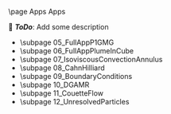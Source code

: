 \page Apps Apps

🚧 ***ToDo***: Add some description

* \subpage 05_FullAppP1GMG
* \subpage 06_FullAppPlumeInCube
* \subpage 07_IsoviscousConvectionAnnulus
* \subpage 08_CahnHilliard
* \subpage 09_BoundaryConditions
* \subpage 10_DGAMR
* \subpage 11_CouetteFlow
* \subpage 12_UnresolvedParticles
